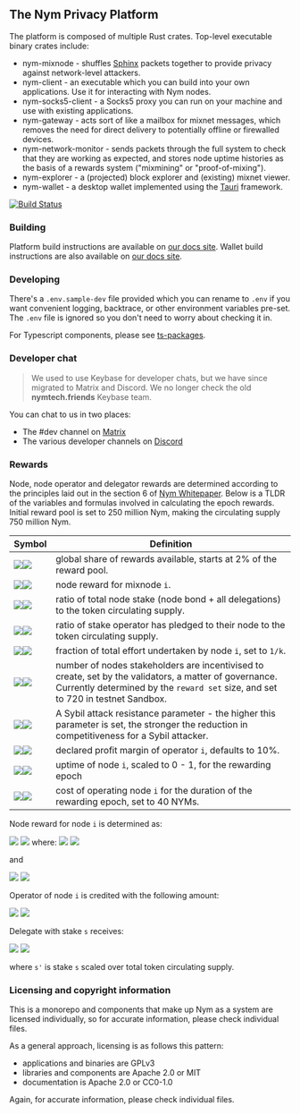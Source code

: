 <!--
Copyright 2020 - Nym Technologies SA <contact@nymtech.net>
SPDX-License-Identifier: Apache-2.0
-->

## The Nym Privacy Platform

The platform is composed of multiple Rust crates. Top-level executable binary crates include:

* nym-mixnode - shuffles [Sphinx](https://github.com/nymtech/sphinx) packets together to provide privacy against network-level attackers.
* nym-client - an executable which you can build into your own applications. Use it for interacting with Nym nodes.
* nym-socks5-client - a Socks5 proxy you can run on your machine and use with existing applications.
* nym-gateway - acts sort of like a mailbox for mixnet messages, which removes the need for direct delivery to potentially offline or firewalled devices.
* nym-network-monitor - sends packets through the full system to check that they are working as expected, and stores node uptime histories as the basis of a rewards system ("mixmining" or "proof-of-mixing").
* nym-explorer - a (projected) block explorer and (existing) mixnet viewer.
* nym-wallet - a desktop wallet implemented using the [Tauri](https://tauri.studio/en/docs/about/intro) framework.

[![Build Status](https://img.shields.io/github/actions/workflow/status/nymtech/nym/build.yml?branch=develop&style=for-the-badge&logo=github-actions)](https://github.com/nymtech/nym/actions?query=branch%3Adevelop)


### Building

Platform build instructions are available on [our docs site](https://nymtech.net/docs/binaries/pre-built-binaries.html).
Wallet build instructions are also available on [our docs site](https://nymtech.net/docs/wallet/desktop-wallet.html).

### Developing

There's a `.env.sample-dev` file provided which you can rename to `.env` if you want convenient logging, backtrace, or other environment variables pre-set. The `.env` file is ignored so you don't need to worry about checking it in.

For Typescript components, please see [ts-packages](./ts-packages).

### Developer chat

> We used to use Keybase for developer chats, but we have since migrated to Matrix and Discord. We no longer check the old **nymtech.friends** Keybase team.

You can chat to us in two places:
* The #dev channel on [Matrix](https://matrix.to/#/#dev:nymtech.chat)
* The various developer channels on [Discord](https://discord.gg/nym)

### Rewards

Node, node operator and delegator rewards are determined according to the principles laid out in the section 6 of [Nym Whitepaper](https://nymtech.net/nym-whitepaper.pdf). Below is a TLDR of the variables and formulas involved in calculating the epoch rewards. Initial reward pool is set to 250 million Nym, making the circulating supply 750 million Nym.

|Symbol|Definition|
|---|---|
|<img src="https://render.githubusercontent.com/render/math?math=R#gh-light-mode-only"><img src="https://render.githubusercontent.com/render/math?math=\color{white}R#gh-dark-mode-only">|global share of rewards available, starts at 2% of the reward pool.
|<img src="https://render.githubusercontent.com/render/math?math=R_{i}#gh-light-mode-only"><img src="https://render.githubusercontent.com/render/math?math=\color{white}R_{i}#gh-dark-mode-only">|node reward for mixnode `i`.
|<img src="https://render.githubusercontent.com/render/math?math=\sigma_{i}#gh-light-mode-only"><img src="https://render.githubusercontent.com/render/math?math=\color{white}\sigma_{i}#gh-dark-mode-only">|ratio of total node stake (node bond + all delegations) to the token circulating supply.
|<img src="https://render.githubusercontent.com/render/math?math=\lambda_{i}#gh-light-mode-only"><img src="https://render.githubusercontent.com/render/math?math=\color{white}\lambda_{i}#gh-dark-mode-only">|ratio of stake operator has pledged to their node to the token circulating supply.
|<img src="https://render.githubusercontent.com/render/math?math=\omega_{i}#gh-light-mode-only"><img src="https://render.githubusercontent.com/render/math?math=\color{white}\omega_{i}#gh-dark-mode-only">|fraction of total effort undertaken by node `i`, set to `1/k`.
|<img src="https://render.githubusercontent.com/render/math?math=k#gh-light-mode-only"><img src="https://render.githubusercontent.com/render/math?math=\color{white}k#gh-dark-mode-only">|number of nodes stakeholders are incentivised to create, set by the validators, a matter of governance. Currently determined by the `reward set` size, and set to 720 in testnet Sandbox.
|<img src="https://render.githubusercontent.com/render/math?math=\alpha#gh-light-mode-only"><img src="https://render.githubusercontent.com/render/math?math=\color{white}\alpha#gh-dark-mode-only">|A Sybil attack resistance parameter - the higher this parameter is set, the stronger the reduction in competitiveness for a Sybil attacker.
|<img src="https://render.githubusercontent.com/render/math?math=PM_{i}#gh-light-mode-only"><img src="https://render.githubusercontent.com/render/math?math=\color{white}PM_{i}#gh-dark-mode-only">|declared profit margin of operator `i`, defaults to 10%.
|<img src="https://render.githubusercontent.com/render/math?math=PF_{i}#gh-light-mode-only"><img src="https://render.githubusercontent.com/render/math?math=\color{white}PF_{i}#gh-dark-mode-only">|uptime of node `i`, scaled to 0 - 1, for the rewarding epoch
|<img src="https://render.githubusercontent.com/render/math?math=PP_{i}#gh-light-mode-only"><img src="https://render.githubusercontent.com/render/math?math=\color{white}PP_{i}#gh-dark-mode-only">|cost of operating node `i` for the duration of the rewarding epoch, set to 40 NYMs.

Node reward for node `i` is determined as:

<img src="https://render.githubusercontent.com/render/math?math=R_{i}=PF_{i} \cdot R \cdot (\sigma^'_{i} \cdot \omega_{i} \cdot k %2b \alpha \cdot \lambda^'_{i} \cdot \sigma^'_{i} \cdot k)/(1 %2b \alpha)#gh-light-mode-only">
<img src="https://render.githubusercontent.com/render/math?math=\color{white}R_{i}=PF_{i} \cdot R \cdot (\sigma^'_{i} \cdot \omega_{i} \cdot k %2b \alpha \cdot \lambda^'_{i} \cdot \sigma^'_{i} \cdot k)/(1 %2b \alpha)#gh-dark-mode-only">
where:

<img src="https://render.githubusercontent.com/render/math?math=\sigma^'_{i} = min\{\sigma_{i}, 1/k\}#gh-light-mode-only">
<img src="https://render.githubusercontent.com/render/math?math=\color{white}\sigma^'_{i} = min\{\sigma_{i}, 1/k\}#gh-dark-mode-only">

and

<img src="https://render.githubusercontent.com/render/math?math=\lambda^'_{i} = min\{\lambda_{i}, 1/k\}#gh-light-mode-only">
<img src="https://render.githubusercontent.com/render/math?math=\color{white}\lambda^'_{i} = min\{\lambda_{i}, 1/k\}#gh-dark-mode-only">

Operator of node `i` is credited with the following amount:

<img src="https://render.githubusercontent.com/render/math?math=min\{PP_{i},R_{i})\} %2b max\{0, (PM_{i} %2b (1 - PM_{i}) \cdot \lambda_{i}/\delta_{i}) \cdot (R_{i} - PP_{i})\}#gh-light-mode-only">
<img src="https://render.githubusercontent.com/render/math?math=\color{white}min\{PP_{i},R_{i})\} %2b max\{0, (PM_{i} %2b (1 - PM_{i}) \cdot \lambda_{i}/\delta_{i}) \cdot (R_{i} - PP_{i})\}#gh-dark-mode-only">

Delegate with stake `s` receives:

<img src="https://render.githubusercontent.com/render/math?math=max\{0, (1-PM_{i}) \cdot (s^'/\sigma_{i}) \cdot (R_{i} - PP_{i})\}#gh-light-mode-only">
<img src="https://render.githubusercontent.com/render/math?math=\color{white}max\{0, (1-PM_{i}) \cdot (s^'/\sigma_{i}) \cdot (R_{i} - PP_{i})\}#gh-dark-mode-only">

where `s'` is stake `s` scaled over total token circulating supply.

### Licensing and copyright information

This is a monorepo and components that make up Nym as a system are licensed individually, so for accurate information, please check individual files.

As a general approach, licensing is as follows this pattern:
- applications and binaries are GPLv3
- libraries and components are Apache 2.0 or MIT
- documentation is Apache 2.0 or CC0-1.0

Again, for accurate information, please check individual files.
